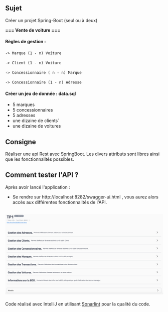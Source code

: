 ## Sujet
Créer un projet Spring-Boot (seul ou à deux)

**=== Vente de voiture ===**

#### Règles de gestion :

`-> Marque (1 - n) Voiture`

`-> Client (1 - n) Voiture`

`-> Concessionnaire ( n - n) Marque`

`-> Concessionnaire (1 - n) Adresse`

#### Créer un jeu de donnée : data.sql
- 5 marques
- 5 concessionnaires
- 5 adresses
- une dizaine de clients`
- une dizaine de voitures

## Consigne
Réaliser une api Rest avec SpringBoot.
Les divers attributs sont libres ainsi que les fonctionnalités possibles.

## Comment tester l'API ?
Après avoir lancé l'application :
- Se rendre sur http://localhost:8282/swagger-ui.html , vous aurez alors accès aux différentes fonctionnalités de l'API.

![alt Swagger](https://github.com/J-Dudek/tp1-programmation-par-composant/blob/main/src/main/resources/Swagger-ui.png "Swagger")
------------

Code réalisé avec IntelliJ en utilisant [Sonarlint](https://www.sonarlint.org/ "Sonarlint") pour la qualité du code.
